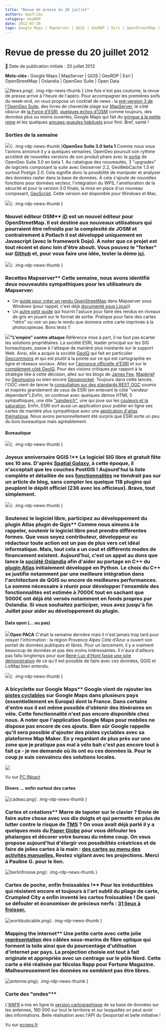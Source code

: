```yaml
---
title: "Revue de presse du 20 juillet"
authors: GeoTribu
category: GeoRDP
date: 2012-07-20
tags: Google Maps | MapServer | QGIS | GeoRDP | Esri | OpenStreetMap | Oslandia | OpenGeo Suite | Open Data
---
```


# Revue de presse du 20 juillet 2012


:calendar: Date de publication initiale : 20 juillet 2012

**Mots-clés :** Google Maps | MapServer | QGIS | GeoRDP | Esri | OpenStreetMap | Oslandia | OpenGeo Suite | Open Data


![News.png](https://cdn.geotribu.fr/images/internal/icons-rdp-news/news.png){: .img-rdp-news-thumb }
 Une fois n'est pas coutume, la revue de presse arrive à l'heure de l'apéro. Pour accompagner les premières soifs du week-end, on vous propose un cocktail de news : la [pré-version 3 de l'OpenGeo Suite](#news11), des livres de chevet/de plage sur [MapServer](#news13), le côté obscur de [la Force d'ESRI](#news14), [quelques échos d'OSM](#news21) comme toujours, des données plus ou moins ouvertes, Google Maps qui fait du [gringue à la petite reine](#news32) et les quelques [amuses-gueules habituels](#news42) pour finir. Bref, santé !



### Sorties de la semaine

 ![](https://cdn.geotribu.fr/images/logos-icones/logiciels_librairies/opengeosuite.png){: .img-rdp-news-thumb }**OpenGeo Suite 3.0 beta 1** Comme nous vous l'avions annoncé il y a quelques semaines, OpenGeo poursuit son rythme accéléré de nouvelles versions de son produit phare avec la [sortie](http://blog.opengeo.org/2012/07/19/opengeo-suite-3-0-beta1-released/) de OpenGeo Suite 3.0 en beta 1. Au catalogue des nouveautés, 3 "upgrades" de logiciels composant la suite avec Geoserver 2.2, GeoWebCache 1.3 et surtout Postgis 2.0. Cela signifie donc la possibilité de manipuler et analyser des données raster dans la base de données. À cela s'ajoute de nouvelles fonctions pour données vecteur, l'intégration du WPS, l'amélioration de la sécurité et pour la version 3.0 finale, la mise en place d'un nouveau composant, [GeoScript](http://geoscript.org/). Cette version est disponible pour Windows et Mac.



 ![](http://geotribu.net/sites/default/files/Tuto/img/Blog/OSM/200px-Openstreetmap_logo.svg_.png){: .img-rdp-news-thumb }

### Nouvel éditeur OSM** [iD](http://www.geowiki.com/) est un nouvel éditeur pour OpenStreetMap. Il est destiné aux nouveaux utilisateurs qui pourraient être refroidis par la complexité de JOSM et contrairement à Potlach il est développé uniquement en Javascript (avec le framework Dojo). A noter que ce projet est tout récent et donc loin d'être abouti. Vous pouvez le "forker" sur [Github](https://github.com/systemed/iD) et, pour vous faire une idée, tester la démo [ici](http://www.geowiki.com/iD/).



 ![](/sites/default/files/Tuto/img/Blog/mapserver/mapserver_logo_no_name.png){: .img-rdp-news-thumb }

### Recettes Mapserver** Cette semaine, nous avons identifié deux nouveautés sympathiques pour les utilisateurs de Mapserver:

  * Un [guide pour créer un rendu OpenStreetMap](https://github.com/mapserver/mapserver/wiki/RenderingOsmDataWindows) dans Mapserver sous Windows (pour rappel, c'est déjà [documenté sous Linux](https://github.com/mapserver/mapserver/wiki/RenderingOsmDataUbuntu)))
 * Un [autre petit guide](http://longwayaround.org.uk/notes/greyscale-maps-with-mapserver/) qui fournit l'astuce pour faire des rendus en niveaux de gris en jouant sur le format de sortie. Pratique pour faire des cartes "rétro" ou voir un peu le rendu que donnera votre carte imprimée à la photocopieuse.
  Bons tests !!



 ![](/sites/default/files/Tuto/img/Blog/divers/part_esri.gif)**"L'empire" contre attaque** Référence mise à part, il ne faut pas écarter les solutions propriétaires. La société ESRI, leader principal sur les SIG bureautiques, passe à l'attaque de manière plus insistante sur le support Web. Ainsi, elle a acquis la société [GeoIQ](http://www.geoiq.com/) qui fait en particulier [Geocommons](http://geocommons.com/) et qui est plutôt à la pointe sur ce qui est cartographie en ligne et réseaux sociaux. Allez sur [l'annonce officielle d'ESRI](http://www.esri.com/news/releases/12-3qtr/location-analytics-developer-geoiq-joins-esri.html) et sur le [complément côté GeoIQ](http://blog.geoiq.com/2012/07/10/building-from-the-inside/). Pour des visions critiques par rapport à la stratégie liée à cette décision, allez sur les blogs de [James Fee](http://www.spatiallyadjusted.com/2012/07/10/esri-eliminates-geoiq/), [Mapbrief](http://mapbrief.com/2012/07/11/its-never-been-harder-to-make-money-in-gis-the-sobering-economic-backdrop-to-the-esrigeoiq-deal/) ou [Geomusing](http://blog.geomusings.com/2012/07/10/geoiq-esri/) ou bien encore [Geosprocket](http://geosprocket.blogspot.ca/2012/07/open-source-open-data-open-for-business.html). Toujours dans cette lancée, l'OGC vient de lancer la [consultation sur des standards REST OGC](http://www.opengeospatial.org/node/1653) soumis et inspirés grandement de ceux de ESRI (en enlevant le côté "vendeur dépendant").Enfin, on continue avec quelques démos HTML 5 sympathiques, une dite ["sandwich"](http://maps.esri.com/SP_DEMOS/labs/epa/sandwich.html), une qui joue sur les [couleurs et la saturation](http://maps.esri.com/SP_DEMOS/shymaps/index.html). Enfin, ESRI sort aussi un application pour publier en ligne ses cartes de manière plus sympathique avec une [application d'atlas thématique](http://blogs.esri.com/esri/arcgis/2012/07/18/thematic-atlas-sample-app-now-available/). Nous avons personnellement été surpris que ESRI sorte un peu du bois bureautique mais agréablement.



#### Bureautique

 ![](http://geotribu.net/sites/default/files/Tuto/img/Blog/qgis/qgis.png){: .img-rdp-news-thumb }

### Joyeux anniversaire QGIS !** Le logiciel SIG libre et gratuit fête ses 10 ans. D'après [Spatial Galaxy](http://spatialgalaxy.net/2012/07/18/qgis-is-ten-years-old/), à cette époque, il n'acceptait que les couches PostGIS ! Aujourd'hui la liste complète et détaillée de ses [fonctionnalités](http://www.qgis.org/fr/a-propos-de-qgis/fonctionnalites.html) ne tiendrait pas sur un article de blog, sans compter les quelque 118 plugins qui peuplent le dépôt officiel (236 avec les officieux). Bravo, tout simplement.



 ![](http://geotribu.net/sites/default/files/Tuto/img/Blog/qgis/qgis.png){: .img-rdp-news-thumb }

### Soutenez le logiciel libre, participez au développement du plugin Atlas plugin de Qgis** Comme nous aimons à le rappeler, soutenir le logiciel libre peut prendre différentes formes. Que vous soyez contributeur, développeur ou rédacteur toute action est un pas de plus vers cet idéal informatique. Mais, tout cela a un cout et différents modes de financement existent. Aujourd’hui, c'est un appel au dons que lance la [société Oslandia](http://www.oslandia.com) afin d'aider au portage en C++ du [plugin Atlas](http://www.oslandia.com/tech/?p=1079) initialement développé en Python. Le choix du C++ se justifie notamment par une meilleure intégration dans l'architecture de QGIS ou encore de meilleures performances. La somme nécessaire à réunir pour développer l'ensemble des fonctionnalités est estimée à 7000€ tout en sachant que 5000€ ont déjà été versés notamment en fonds propres par Oslandia. Si vous souhaitez participer, vous avez jusqu'à fin Juillet pour aider au développement du plugin.

#### Data open (... ou pas)

 ![](/sites/default/files/Tuto/img/Blog/open_data.jpg)**Open PACA** C'était la semaine dernière mais il n'est jamais trop tard pour relayer l'information : la région Provence Alpes Côte d'Azur a ouvert son portail de données publiques et libres. Pour un lancement, il y a vraiment beaucoup de données et pas des moins intéressantes. Il n'aura d'ailleurs pas fallu longtemps pour que [René-Luc d'Hont fasse une jolie démonstration](http://www.3liz.com/blog/rldhont/index.php?post/2012/07/19/OpenData-PACA%2C-OCSOL%2C-QGIS%2C-LibreOffice-et-LizMap) de ce qu'il est possible de faire avec ces données, QGIS et LizMap bien entendu.



 ![](http://geotribu.net/sites/default/files/Tuto/img/Blog/google.png){: .img-rdp-news-thumb }

### A bicyclette sur Google Maps** Google vient de rajouter les [pistes cyclables](http://google-latlong.blogspot.fr/2012/07/biking-directions-expands-into-europe.html) sur Google Maps dans plusieurs pays (essentiellement en Europe) dont la France. Dans certains d'entre eux il est même possible d'obtenir des itinéraires en vélo. Cette fonctionnalité n'est pas encore disponible chez nous. A noter que l'application Google Maps pour mobiles ne dispose pas encore de ces ajouts. Bien sûr Google rappelle qu'il sera possible d'ajouter des pistes cyclables avec sa plateforme Map Maker. En y regardant de plus près sur une zone que je pratique pas mal à vélo bah c'est pas encore tout à fait ça - je me demande où ils ont eu ces données là. Pour le coup je suis convaincu des solutions locales.

 ![](http://geotribu.net/sites/default/files/Tuto/img/Blog/gmapsbike.png)

 Vu sur [PC INpact](http://www.pcinpact.com/news/72397-googmaps-ajoute-support-parcours-a-velo-a-travers-europe.htm)



#### Divers ... enfin surtout des cartes

 ![cadeau.png](/sites/default/files/Tuto/img/Blog/cadeau.png){: .img-rdp-news-thumb }

### Cartes et créations** Marre de tapoter sur le clavier ? Envie de faire autre chose avec vos dix doigts et qui permette en plus de lutter contre le risque de [TMS](http://fr.wikipedia.org/wiki/Troubles_musculosquelettiques) ? On vous avait déjà parlé il y a quelques mois du [Paper Globe](http://joachimesque.com/globe/index.html.fr) pour vous défouler les phalanges et décorer votre bureau du même coup. On vous propose aujourd'hui d'élargir vos possibilités créatrices et de faire de jolies cartes à la main : [des cartes au menu des activités manuelles.](http://www.mespetitesmainsmagazine.net/2012/07/11/latelier-du-mercredi-avec-des-cartes-de-geographie/) Restez vigilant avec les projections. Merci à Pauline G. pour le lien.



 ![berlinfroisse.png](/sites/default/files/Tuto/img/Blog/berlinfroisse.png){: .img-rdp-news-thumb }

### Cartes de poche, enfin froissables !** Pour les irréductibles qui résistent encore et toujours à l'art subtil du pliage de carte, Crumpled City a enfin inventé les cartes froissables ! De quoi se défouler et économiser de précieux nerfs : [31 lieux à froisser.](http://www.palomarweb.com/web/prodotti/crumpled-city/)



 ![worldsubcable.png](/sites/default/files/Tuto/img/Blog/worldsubcable.png){: .img-rdp-news-thumb }

### Mapping the internet** Une petite carte avec cette jolie [représentation](http://nicolasrapp.com/?p=1180) des câbles sous-marins de fibre optique qui forment la toile ainsi que du pourcentage d'utilisation d'internet par pays. La projection choisie est tout à fait originale et appropriée avec un centrage sur le pôle Nord. Cette carte a été réalisée par Nicolas Rapp pour Fortune Magazine. Malheureusement les données ne semblent pas être libres.



 ![antenne.png](/sites/default/files/Tuto/img/Blog/antenne.png){: .img-rdp-news-thumb }

### Carte des "ondes"**

 L'[ANFR](http://www.anfr.fr/) a mis en ligne la [version cartographique](http://www.cartoradio.fr) de sa base de données sur les antennes, 160 000 sur tout le territoire et sur lesquelles on peut avoir des informations. Belle réalisation avec l'API du Geoportail et belle initiative !

 Vu sur [ecrans.fr](http://www.ecrans.fr/Telephonie-Cartoradio-la-carte-des,15032.html)
